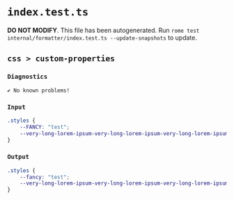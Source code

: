 # `index.test.ts`

**DO NOT MODIFY**. This file has been autogenerated. Run `rome test internal/formatter/index.test.ts --update-snapshots` to update.

## `css > custom-properties`

### `Diagnostics`

```
✔ No known problems!

```

### `Input`

```css
.styles {
	--FANCY: "test";
	--very-long-lorem-ipsum-very-long-lorem-ipsum-very-long-lorem-ipsum-very-long-lorem-ipsum-very-long-lorem-ipsum-very-long-lorem-ipsum-very-long-lorem-ipsum: 8px;
}

```

### `Output`

```css
.styles {
	--fancy: "test";
	--very-long-lorem-ipsum-very-long-lorem-ipsum-very-long-lorem-ipsum-very-long-lorem-ipsum-very-long-lorem-ipsum-very-long-lorem-ipsum-very-long-lorem-ipsum: 8px;
}

```
